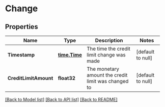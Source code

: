 # Change

## Properties
Name | Type | Description | Notes
------------ | ------------- | ------------- | -------------
**Timestamp** | [**time.Time**](time.Time.md) | The time the credit limit change was made | [default to null]
**CreditLimitAmount** | **float32** | The monetary amount the credit limit was changed to | [default to null]

[[Back to Model list]](../README.md#documentation-for-models) [[Back to API list]](../README.md#documentation-for-api-endpoints) [[Back to README]](../README.md)

